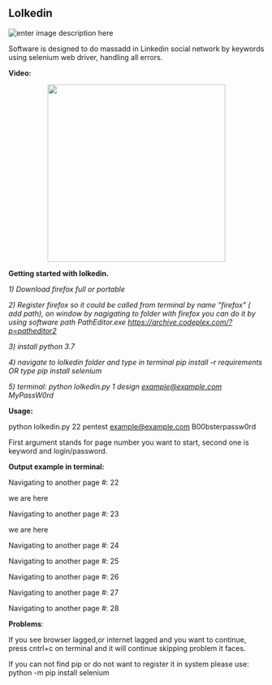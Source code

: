 

## Lolkedin

![enter image description here](https://image.ibb.co/dzKh9p/lolkedin.png)

Software is designed to do massadd in Linkedin social network by keywords using selenium web driver, handling all errors.

**Video:**
<p align="center">
 <a href=https://streamable.com/zmy5q> <img src="https://preview.ibb.co/nGWhaU/videos.png" width="350"/> </a>
</p>


**Getting started with lolkedin.**

*1) Download firefox full or portable*

*2) Register firefox so it could be called from terminal by name "firefox" ( add path), on window by nagigating to folder with firefox
you can do it by using software path PathEditor.exe https://archive.codeplex.com/?p=patheditor2*

*3) install python 3.7*

*4) navigate to lolkedin folder and type in terminal pip install -r requirements OR type pip install selenium*

*5) terminal: python lolkedin.py 1 design example@example.com MyPassW0rd*


**Usage:**

python lolkedin.py 22 pentest example@example.com B00bsterpassw0rd
 
First argument stands for page number you want to start, second one is keyword and login/password.



**Output example in terminal:**

Navigating to another page #: 22 

we are here 

Navigating to another page #: 23 

we are here 

Navigating to another page #: 24 

Navigating to another page #: 25 

Navigating to another page #: 26 

Navigating to another page #: 27 

Navigating to another page #: 28 


**Problems**:

If you see browser lagged,or internet lagged and you want to continue, press cntrl+c on terminal and it will continue skipping problem it faces.

If you can not find pip or do not want to register it in system please use: python -m pip install selenium

